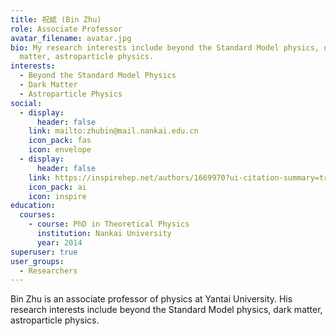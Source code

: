 ```yaml
---
title: 祝斌 (Bin Zhu)
role: Associate Professor
avatar_filename: avatar.jpg
bio: My research interests include beyond the Standard Model physics, dark
  matter, astroparticle physics.
interests:
  - Beyond the Standard Model Physics
  - Dark Matter
  - Astroparticle Physics
social:
  - display:
      header: false
    link: mailto:zhubin@mail.nankai.edu.cn
    icon_pack: fas
    icon: envelope
  - display:
      header: false
    link: https://inspirehep.net/authors/1669970?ui-citation-summary=true
    icon_pack: ai
    icon: inspire
education:
  courses:
    - course: PhD in Theoretical Physics
      institution: Nankai University
      year: 2014
superuser: true
user_groups:
  - Researchers
---
```

Bin Zhu is an associate professor of physics at Yantai University. His research interests include beyond the Standard Model physics, dark matter, astroparticle physics.